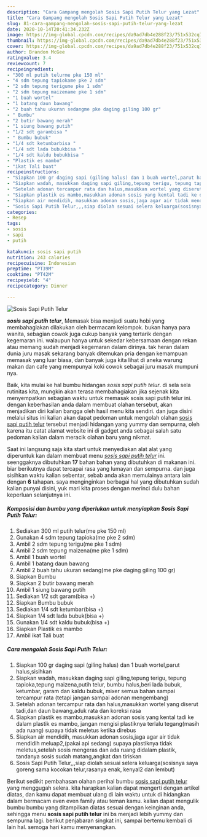 ```yaml
---
description: "Cara Gampang mengolah Sosis Sapi Putih Telur yang Lezat"
title: "Cara Gampang mengolah Sosis Sapi Putih Telur yang Lezat"
slug: 81-cara-gampang-mengolah-sosis-sapi-putih-telur-yang-lezat
date: 2020-10-14T20:41:34.232Z
image: https://img-global.cpcdn.com/recipes/da9ad7db4e288f23/751x532cq70/sosis-sapi-putih-telur-foto-resep-utama.jpg
thumbnail: https://img-global.cpcdn.com/recipes/da9ad7db4e288f23/751x532cq70/sosis-sapi-putih-telur-foto-resep-utama.jpg
cover: https://img-global.cpcdn.com/recipes/da9ad7db4e288f23/751x532cq70/sosis-sapi-putih-telur-foto-resep-utama.jpg
author: Brandon McGee
ratingvalue: 3.4
reviewcount: 7
recipeingredient:
- "300 ml putih telurme pke 150 ml"
- "4 sdm tepung tapiokame pke 2 sdm"
- "2 sdm tepung terigume pke 1 sdm"
- "2 sdm tepung maizename pke 1 sdm"
- "1 buah wortel"
- "1 batang daun bawang"
- "2 buah tahu ukuran sedangme pke daging giling 100 gr"
- " Bumbu"
- "2 butir bawang merah"
- "1 siung bawang putih"
- "1/2 sdt garambisa "
- " Bumbu bubuk"
- "1/4 sdt ketumbarbisa "
- "1/4 sdt lada bubukbisa "
- "1/4 sdt kaldu bubukbisa "
- "Plastik es mambo"
- "ikat Tali buat"
recipeinstructions:
- "Siapkan 100 gr daging sapi (giling halus) dan 1 buah wortel,parut halus,sisihkan"
- "Siapkan wadah, masukkan daging sapi giling,tepung terigu, tepung tapioka,tepung maizena,putih telur, bumbu halus,beri lada bubuk, ketumbar, garam dan kaldu bubuk, mixer semua bahan sampai tercampur rata (tetapi jangan sampai adonan mengembang)"
- "Setelah adonan tercampur rata dan halus,masukkan wortel yang diserut tadi,dan daun bawang,aduk rata dan koreksi rasa"
- "Siapkan plastik es mambo,masukkan adonan sosis yang kental tadi ke dalam plastik es mambo, jangan mengisi plastiknya terlalu tegang(masih ada ruang) supaya tidak meletus ketika direbus"
- "Siapkan air mendidih, masukkan adonan sosis,jaga agar air tidak mendidih meluap2,(pakai api sedang) supaya plastiknya tidak meletus,setelah sosis mengeras dan ada ruang didalam plastik, tandanya sosis sudah matang,angkat dan tiriskan"
- "Sosis Sapi Putih Telur,,,siap diolah sesuai selera keluarga(sosisnya saya goreng sama kocokan telur,rasanya enak, kenyal2 dan lembut)"
categories:
- Resep
tags:
- sosis
- sapi
- putih

katakunci: sosis sapi putih 
nutrition: 243 calories
recipecuisine: Indonesian
preptime: "PT39M"
cooktime: "PT42M"
recipeyield: "4"
recipecategory: Dinner

---
```



![Sosis Sapi Putih Telur](https://img-global.cpcdn.com/recipes/da9ad7db4e288f23/751x532cq70/sosis-sapi-putih-telur-foto-resep-utama.jpg)

<b><i>sosis sapi putih telur</i></b>, Memasak bisa menjadi suatu hobi yang membahagiakan dilakukan oleh bermacam kelompok. bukan hanya para wanita, sebagian cowok juga cukup banyak yang tertarik dengan kegemaran ini. walaupun hanya untuk sekedar kebersamaan dengan rekan atau memang sudah menjadi kegemaran dalam dirinya. tak heran dalam dunia juru masak sekarang banyak ditemukan pria dengan kemampuan memasak yang luar biasa, dan banyak juga kita lihat di aneka warung makan dan cafe yang mempunyai koki cowok sebagai juru masak mumpuni nya.

Baik, kita mulai ke hal bumbu hidangan <i>sosis sapi putih telur</i>. di sela sela rutinitas kita, mungkin akan terasa membahagiakan jika sejenak kita menyempatkan sebagian waktu untuk memasak sosis sapi putih telur ini. dengan keberhasilan anda dalam membuat olahan tersebut, akan menjadikan diri kalian bangga oleh hasil menu kita sendiri. dan juga disini melalui situs ini kalian akan dapat pedoman untuk mengolah olahan <u>sosis sapi putih telur</u> tersebut menjadi hidangan yang yummy dan sempurna, oleh karena itu catat alamat website ini di gadget anda sebagai salah satu pedoman kalian dalam meracik olahan baru yang nikmat.




Saat ini langsung saja kita start untuk menyediakan alat alat yang diperuntuk kan dalam membuat menu <u><i>sosis sapi putih telur</i></u> ini. seenggaknya dibutuhkan <b>17</b> bahan bahan yang dibutuhkan di makanan ini. biar berikutnya dapat tercapai rasa yang lumayan dan sempurna. dan juga sisihkan waktu kalian sebentar, sebab anda akan memulainya antara lain dengan <b>6</b> tahapan. saya menginginkan berbagai hal yang dibutuhkan sudah kalian punyai disini, yuk mari kita proses dengan merinci dulu bahan keperluan selanjutnya ini.

<!--inarticleads1-->

##### Komposisi dan bumbu yang diperlukan untuk menyiapkan Sosis Sapi Putih Telur:

1. Sediakan 300 ml putih telur(me pke 150 ml)
1. Gunakan 4 sdm tepung tapioka(me pke 2 sdm)
1. Ambil 2 sdm tepung terigu(me pke 1 sdm)
1. Ambil 2 sdm tepung maizena(me pke 1 sdm)
1. Ambil 1 buah wortel
1. Ambil 1 batang daun bawang
1. Ambil 2 buah tahu ukuran sedang(me pke daging giling 100 gr)
1. Siapkan  Bumbu
1. Siapkan 2 butir bawang merah
1. Ambil 1 siung bawang putih
1. Sediakan 1/2 sdt garam(bisa +)
1. Siapkan  Bumbu bubuk
1. Sediakan 1/4 sdt ketumbar(bisa +)
1. Siapkan 1/4 sdt lada bubuk(bisa +)
1. Gunakan 1/4 sdt kaldu bubuk(bisa +)
1. Siapkan Plastik es mambo
1. Ambil ikat Tali buat




<!--inarticleads2-->

##### Cara mengolah Sosis Sapi Putih Telur:

1. Siapkan 100 gr daging sapi (giling halus) dan 1 buah wortel,parut halus,sisihkan
1. Siapkan wadah, masukkan daging sapi giling,tepung terigu, tepung tapioka,tepung maizena,putih telur, bumbu halus,beri lada bubuk, ketumbar, garam dan kaldu bubuk, mixer semua bahan sampai tercampur rata (tetapi jangan sampai adonan mengembang)
1. Setelah adonan tercampur rata dan halus,masukkan wortel yang diserut tadi,dan daun bawang,aduk rata dan koreksi rasa
1. Siapkan plastik es mambo,masukkan adonan sosis yang kental tadi ke dalam plastik es mambo, jangan mengisi plastiknya terlalu tegang(masih ada ruang) supaya tidak meletus ketika direbus
1. Siapkan air mendidih, masukkan adonan sosis,jaga agar air tidak mendidih meluap2,(pakai api sedang) supaya plastiknya tidak meletus,setelah sosis mengeras dan ada ruang didalam plastik, tandanya sosis sudah matang,angkat dan tiriskan
1. Sosis Sapi Putih Telur,,,siap diolah sesuai selera keluarga(sosisnya saya goreng sama kocokan telur,rasanya enak, kenyal2 dan lembut)




Berikut sedikit pembahasan olahan perihal bumbu <u>sosis sapi putih telur</u> yang menggugah selera. kita harapkan kalian dapat mengerti dengan artikel diatas, dan kamu dapat membuat ulang di lain waktu untuk di hidangkan dalam bermacam even even family atau teman kamu. kalian dapat mengulik bumbu bumbu yang ditampilkan diatas sesuai dengan keinginan anda, sehingga menu <b>sosis sapi putih telur</b> ini bs menjadi lebih yummy dan sempurna lagi. berikut penjabaran singkat ini, sampai bertemu kembali di lain hal. semoga hari kamu menyenangkan.
